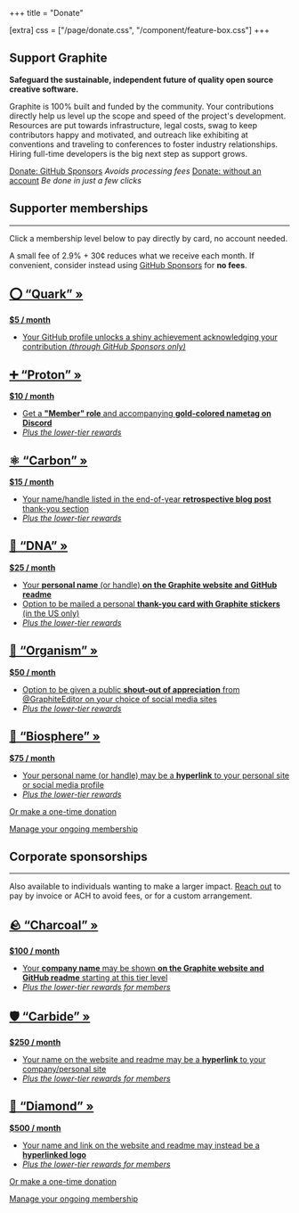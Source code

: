 +++
title = "Donate"

[extra]
css = ["/page/donate.css", "/component/feature-box.css"]
+++

<section>
<div class="block">

# Support Graphite

**Safeguard the sustainable, independent future of quality open source creative software.**

Graphite is 100% built and funded by the community. Your contributions directly help us level up the scope and speed of the project's development. Resources are put towards infrastructure, legal costs, swag to keep contributors happy and motivated, and outreach like exhibiting at conventions and traveling to conferences to foster industry relationships. Hiring full-time developers is the big next step as support grows.

<p class="call-to-action">

<span>
<a href="https://github.com/sponsors/GraphiteEditor" target="_blank" class="button arrow">Donate: GitHub Sponsors</a>
<em>Avoids processing fees</em>
</span>

<span>
<a href="#supporter-memberships" class="button arrow">Donate: without an account</a>
<em>Be done in just a few clicks</em>
</span>

</p>

</div>
</section>

<section id="supporter-memberships" class="feature-box-outer">
<div class="feature-box-inner">

<div class="block">

<h1 class="feature-box-header">Supporter memberships</h1>

---

Click a membership level below to pay directly by card, no account needed.

A small fee of 2.9% + 30¢ reduces what we receive each month. If convenient, consider instead using <a href="https://github.com/sponsors/GraphiteEditor" target="_blank">GitHub Sponsors</a> for **no fees**.

</div>

<div class="triptych">

<a href="https://buy.stripe.com/6oE2btfCK9863vybII" target="_blank" class="block feature-box-narrow">

<h1 class="feature-box-header">⭕ &ldquo;Quark&rdquo; &raquo;</h1>

**$5 / month**

- Your GitHub profile unlocks a shiny achievement acknowledging your contribution *(through GitHub Sponsors only)*

</a>
<a href="https://buy.stripe.com/00gdUb62aesq9TW7st" target="_blank" class="block feature-box-narrow">

<h1 class="feature-box-header">➕ &ldquo;Proton&rdquo; &raquo;</h1>

**$10 / month**

- Get a **"Member" role** and accompanying **gold-colored nametag on Discord**
- *Plus the lower-tier rewards*

</a>
<a href="https://buy.stripe.com/5kAbM38aiacaeac28a" target="_blank" class="block feature-box-narrow">

<h1 class="feature-box-header">⚛️ &ldquo;Carbon&rdquo; &raquo;</h1>

**$15 / month**

- Your name/handle listed in the end-of-year **retrospective blog post** thank-you section
- *Plus the lower-tier rewards*

</a>

</div>
<div class="triptych">

<a href="https://buy.stripe.com/28o4jB62a0BA5DGbIL" target="_blank" class="block feature-box-narrow">

<h1 class="feature-box-header">🧬 &ldquo;DNA&rdquo; &raquo;</h1>

**$25 / month**

- Your **personal name** (or handle) **on the Graphite website and GitHub readme**
- Option to be mailed a personal **thank-you card with Graphite stickers** (in the US only)
- *Plus the lower-tier rewards*

</a>
<a href="https://buy.stripe.com/28o03laiq0BA8PS6os" target="_blank" class="block feature-box-narrow">

<h1 class="feature-box-header">🌱 &ldquo;Organism&rdquo; &raquo;</h1>

**$50 / month**

- Option to be given a public **shout-out of appreciation** from @GraphiteEditor on your choice of social media sites
- *Plus the lower-tier rewards*

</a>
<a href="https://buy.stripe.com/fZedUbduCfwu2ru7sx" target="_blank" class="block feature-box-narrow">

<h1 class="feature-box-header">🌄 &ldquo;Biosphere&rdquo; &raquo;</h1>

**$75 / month**

- Your personal name (or handle) may be a **hyperlink** to your personal site or social media profile
- *Plus the lower-tier rewards*

</a>

</div>

<div class="block">

<a href="https://donate.stripe.com/fZeg2j0HQ5VU6HK14d" target="_blank" class="button arrow">Or make a one-time donation</a>

[Manage your ongoing membership](https://billing.stripe.com/p/login/aEU9EzctSfe3cfK5kk)

</div>

</div>
</section>

<section id="corporate-sponsorships" class="feature-box-outer">
<div class="feature-box-inner">

<div class="block">

<h1 class="feature-box-header">Corporate sponsorships</h1>

---

Also available to individuals wanting to make a larger impact. [Reach out](/contact) to pay by invoice or ACH to avoid fees, or for a custom arrangement.

</div>

<div class="triptych">

<a href="https://buy.stripe.com/7sI6rJ1LU5VUaY05kq" target="_blank" class="block feature-box-narrow">

<h1 class="feature-box-header">🪨 &ldquo;Charcoal&rdquo; &raquo;</h1>

**$100 / month**

- Your **company name** may be shown **on the Graphite website and GitHub readme** starting at this tier level
- *Plus the lower-tier rewards for members*

</a>
<a href="https://buy.stripe.com/3cs8zR8ai0BA8PSaEL" target="_blank" class="block feature-box-narrow">

<h1 class="feature-box-header">🛡️ &ldquo;Carbide&rdquo; &raquo;</h1>

**$250 / month**

- Your name on the website and readme may be a **hyperlink** to your company/personal site
- *Plus the lower-tier rewards for members*

</a>
<a href="https://buy.stripe.com/fZeaHZ76e0BAeaccMU" target="_blank" class="block feature-box-narrow">

<h1 class="feature-box-header">💎 &ldquo;Diamond&rdquo; &raquo;</h1>

**$500 / month**

- Your name and link on the website and readme may instead be a **hyperlinked logo**
- *Plus the lower-tier rewards for members*

</a>

</div>

<div class="block">

<a href="https://donate.stripe.com/fZeg2j0HQ5VU6HK14d" target="_blank" class="button arrow">Or make a one-time donation</a>

[Manage your ongoing membership](https://billing.stripe.com/p/login/aEU9EzctSfe3cfK5kk)

</div>

</div>
</section>

<!-- <div class="fundraising loading" data-fundraising>
	<div class="fundraising-bar" data-fundraising-bar style="--fundraising-percent: 0%">
		<div class="fundraising-bar-progress"></div>
	</div>
	<div class="goal-metrics">
		<span data-fundraising-percent>Progress: <span data-dynamic>0</span>%</span>
		<span data-fundraising-goal>Goal: $<span data-dynamic>0</span>/month</span>
	</div>
</div> -->
